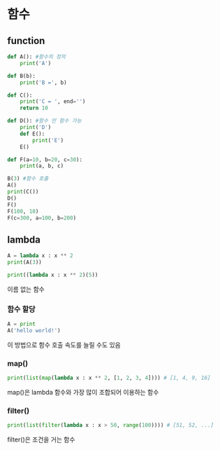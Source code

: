 # 함수

## function
```python
def A(): #함수의 정의
    print('A')

def B(b):
    print('B =', b)

def C():
    print('C = ', end='')
    return 10

def D(): #함수 안 함수 가능
    print('D')
    def E():
        print('E')
    E()

def F(a=10, b=20, c=30):
    print(a, b, c)

B(3) #함수 호출
A()
print(C())
D()
F()
F(100, 10)
F(c=300, a=100, b=200)
```

## lambda
```python
A = lambda x : x ** 2
print(A(3))

print((lambda x : x ** 2)(5))
```
이름 없는 함수

### 함수 할당
```python
A = print
A('hello world!')
```
이 방법으로 함수 호출 속도를 늘릴 수도 있음

### map()
```python
print(list(map(lambda x : x ** 2, [1, 2, 3, 4]))) # [1, 4, 9, 16]
```
map()은 lambda 함수와 가장 많이 조합되어 이용하는 함수

### filter()
```python
print(list(filter(lambda x : x > 50, range(100)))) # [51, 52, ...]
```
filter()은 조건을 거는 함수
